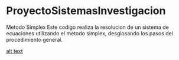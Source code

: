 # ProyectoSistemasInvestigacion
Metodo Simplex
Este codigo realiza la resolucion de un sistema de ecuaciones utilizando el metodo simplex, desglosando los pasos del procedimiento general.

[alt text](https://github.com/YordiKmh/ProyectoSistemasInvestigacion/blob/main/Simplex/resources/Evidencia%201.png)
